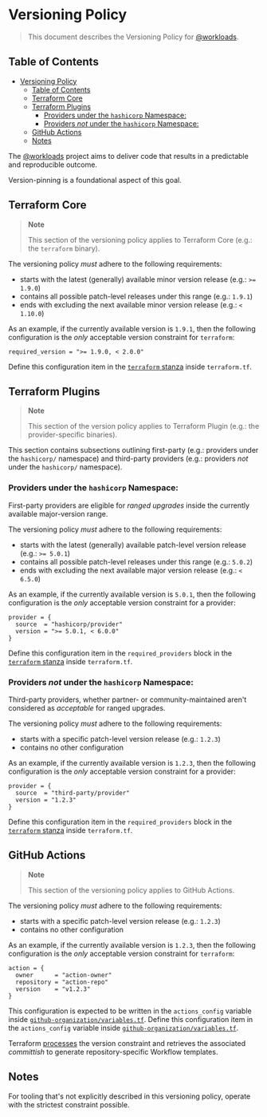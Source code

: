 # Versioning Policy

> This document describes the Versioning Policy for [@workloads](https://github.com/workloads).

## Table of Contents

<!-- TOC -->
* [Versioning Policy](#versioning-policy)
  * [Table of Contents](#table-of-contents)
  * [Terraform Core](#terraform-core)
  * [Terraform Plugins](#terraform-plugins)
    * [Providers under the `hashicorp` Namespace:](#providers-under-the-hashicorp-namespace)
    * [Providers *not* under the `hashicorp` Namespace:](#providers-not-under-the-hashicorp-namespace)
  * [GitHub Actions](#github-actions)
  * [Notes](#notes)
<!-- TOC -->

The [@workloads](https://github.com/workloads) project aims to deliver code that results in a predictable and reproducible outcome.

Version-pinning is a foundational aspect of this goal.

## Terraform Core

> **Note**
>
> This section of the versioning policy applies to Terraform Core (e.g.: the `terraform` binary).

The versioning policy _must_ adhere to the following requirements:

* starts with the latest (generally) available minor version release (e.g.: `>= 1.9.0`)
* contains all possible patch-level releases under this range (e.g.: `1.9.1`)
* ends with excluding the next available minor version release (e.g.: `< 1.10.0`)

As an example, if the currently available version is `1.9.1`, then the following configuration is the _only_ acceptable version constraint for `terraform`:

```hcl
required_version = ">= 1.9.0, < 2.0.0"
```

Define this configuration item in the [`terraform` stanza](https://developer.hashicorp.com/terraform/language/settings) inside `terraform.tf`.

## Terraform Plugins

> **Note**
>
> This section of the version policy applies to Terraform Plugin (e.g.: the provider-specific binaries).

This section contains subsections outlining first-party (e.g.: providers under the `hashicorp/` namespace) and third-party providers (e.g.: providers _not_ under the `hashicorp/` namespace).

### Providers under the `hashicorp` Namespace:

First-party providers are eligible for _ranged upgrades_ inside the currently available major-version range.

The versioning policy _must_ adhere to the following requirements:

* starts with the latest (generally) available patch-level version release (e.g.: `>= 5.0.1`)
* contains all possible patch-level releases under this range (e.g.: `5.0.2`)
* ends with excluding the next available major version release (e.g.: `< 6.5.0`)

As an example, if the currently available version is `5.0.1`, then the following configuration is the _only_ acceptable version constraint for a provider:

```hcl
provider = {
  source  = "hashicorp/provider"
  version = ">= 5.0.1, < 6.0.0"
}
```

Define this configuration item in the `required_providers` block in the [`terraform` stanza](https://developer.hashicorp.com/terraform/language/settings) inside `terraform.tf`.

### Providers *not* under the `hashicorp` Namespace:

Third-party providers, whether partner- or community-maintained aren't considered as _acceptable_ for ranged upgrades.

The versioning policy _must_ adhere to the following requirements:

* starts with a specific patch-level version release (e.g.: `1.2.3`)
* contains no other configuration

As an example, if the currently available version is `1.2.3`, then the following configuration is the _only_ acceptable version constraint for a provider:

```hcl
provider = {
  source  = "third-party/provider"
  version = "1.2.3"
}
```

Define this configuration item in the `required_providers` block in the [`terraform` stanza](https://developer.hashicorp.com/terraform/language/settings) inside `terraform.tf`.

## GitHub Actions

> **Note**
>
> This section of the versioning policy applies to GitHub Actions.

The versioning policy _must_ adhere to the following requirements:

* starts with a specific patch-level version release (e.g.: `1.2.3`)
* contains no other configuration

As an example, if the currently available version is `1.2.3`, then the following configuration is the _only_ acceptable version constraint for `terraform`:

```hcl
action = {
  owner      = "action-owner"
  repository = "action-repo"
  version    = "v1.2.3"
}
```

This configuration is expected to be written in the `actions_config` variable inside [`github-organization/variables.tf`](https://github.com/workloads/github-organization/blob/main/variables.tf).
Define this configuration item in the `actions_config` variable inside [`github-organization/variables.tf`](https://github.com/workloads/github-organization/blob/main/variables.tf).

Terraform [processes](https://github.com/workloads/github-organization/blob/main/actions.tf) the version constraint and retrieves the associated _committish_ to generate repository-specific Workflow templates.

## Notes

For tooling that's not explicitly described in this versioning policy, operate with the strictest constraint possible.
